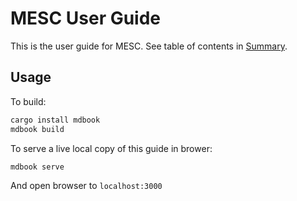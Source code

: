 
# MESC User Guide

This is the user guide for MESC. See table of contents in [Summary](SUMMARY.md).

## Usage

To build:

```sh
cargo install mdbook
mdbook build
```

To serve a live local copy of this guide in brower:

```sh
mdbook serve
```

And open browser to `localhost:3000`

